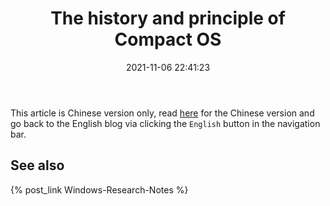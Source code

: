 ﻿---
title: The history and principle of Compact OS
date: 2021-11-06 22:41:23
categories:
- [Technologies, Windows, Windows Research Notes, Compact OS]
tags:
- Technologies
- Windows
- Windows Research Notes
- Compact OS
---

This article is Chinese version only, read [here](https://mouri.moe/zh/2021/11/06/The-history-and-principle-of-Compact-OS/)
for the Chinese version and go back to the English blog via clicking the `English` button in the navigation bar.

## See also

{% post_link Windows-Research-Notes %}
